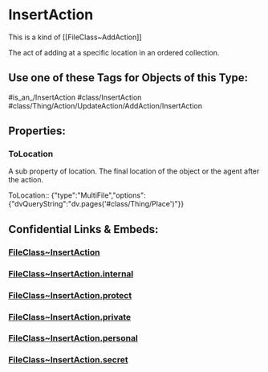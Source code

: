 ﻿---
limit: 9
mapWithTag: true
excludes: 
icon: link-2
version: "2.0"
tagNames:
  - class/InsertAction
  - class/Thing/Action/UpdateAction/AddAction/InsertAction
  - is_an_/InsertAction
  - schema-org/InsertAction
tags:
  - class/FileClass
  - class/InsertAction
  - "#is_an_/InsertAction"
  - class/Thing/Action/UpdateAction/AddAction/InsertAction
extends: FileClass~Thing/FileClass~Action/FileClass~UpdateAction/FileClass~AddAction
fields:
  - id: khA8tl
    name: ToLocation
    options:
      dvQueryString: dv.pages('#class/Thing/Place')
    type: MultiFile
    path: ""
---

# InsertAction
This is a kind of [[FileClass~AddAction]]

The act of adding at a specific location in an ordered collection.


## Use one of these Tags for Objects of this Type:

#is_an_/InsertAction
#class/InsertAction
#class/Thing/Action/UpdateAction/AddAction/InsertAction

## Properties:

### ToLocation
A sub property of location. The final location of the object or the agent after the action.

ToLocation:: {"type":"MultiFile","options":{"dvQueryString":"dv.pages('#class/Thing/Place')"}}



## Confidential Links & Embeds: 

### [FileClass~InsertAction](/_public/fileClass/FileClass~Thing/FileClass~Action/FileClass~UpdateAction/FileClass~AddAction/FileClass~InsertAction.md) 

### [FileClass~InsertAction.internal](/_internal/fileClass/FileClass~Thing/FileClass~Action/FileClass~UpdateAction/FileClass~AddAction/FileClass~InsertAction.internal.md) 

### [FileClass~InsertAction.protect](/_protect/fileClass/FileClass~Thing/FileClass~Action/FileClass~UpdateAction/FileClass~AddAction/FileClass~InsertAction.protect.md) 

### [FileClass~InsertAction.private](/_private/fileClass/FileClass~Thing/FileClass~Action/FileClass~UpdateAction/FileClass~AddAction/FileClass~InsertAction.private.md) 

### [FileClass~InsertAction.personal](/_personal/fileClass/FileClass~Thing/FileClass~Action/FileClass~UpdateAction/FileClass~AddAction/FileClass~InsertAction.personal.md) 

### [FileClass~InsertAction.secret](/_secret/fileClass/FileClass~Thing/FileClass~Action/FileClass~UpdateAction/FileClass~AddAction/FileClass~InsertAction.secret.md) 
